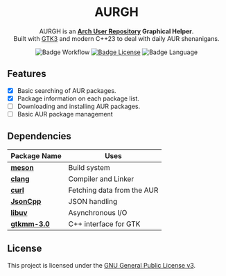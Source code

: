 <div align=center>

# AURGH

AURGH is an **[Arch User Repository](https://aur.archlinux.org/) Graphical Helper**.
<br>
Built with [GTK3](https://www.gtk.org/) and modern C++23 to deal with daily AUR shenanigans.
<br>

![Badge Workflow]
[![Badge License]][License]
![Badge Language]

<div align=left>

## Features

- [x] Basic searching of AUR packages.
- [x] Package information on each package list.
- [ ] Downloading and installing AUR packages.
- [ ] Basic AUR package management

## Dependencies

| Package Name | Uses |
|-|-|
| **[meson](https://mesonbuild.com/)** | Build system |
| **[clang](https://clang.llvm.org/)** | Compiler and Linker |
| **[curl](https://curl.se/)** | Fetching data from the AUR |
| **[JsonCpp](https://github.com/open-source-parsers/jsoncpp)** | JSON handling |
| **[libuv](https://libuv.org/)** | Asynchronous I/O |
| **[gtkmm-3.0](https://gtkmm.gnome.org/en/)** | C++ interface for GTK |

## License
This project is licensed under the [GNU General Public License v3](LICENSE).

[License]: LICENSE

[Badge Workflow]: https://github.com/RQuarx/aurgh/actions/workflows/check_build.yml/badge.svg
[Badge Language]: https://img.shields.io/github/languages/top/RQuarx/aurgh
[Badge License]: https://img.shields.io/github/license/RQuarx/aurgh
